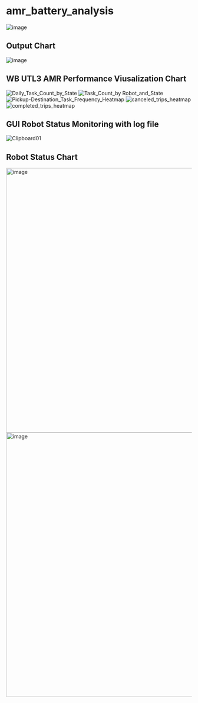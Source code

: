# amr_battery_analysis
![image](https://github.com/user-attachments/assets/49094e5d-499f-4181-8285-bd319d744807)
## Output Chart
![image](https://github.com/user-attachments/assets/0ef307ce-bf65-41d7-81a8-f951c9593462)
## WB UTL3 AMR Performance Viusalization Chart
![Daily_Task_Count_by_State](https://github.com/user-attachments/assets/4b202d72-ec74-4c76-9318-81d0a5af003b)
![Task_Count_by Robot_and_State](https://github.com/user-attachments/assets/661ed1e6-a80a-41f4-9097-60396765e608)
![Pickup-Destination_Task_Frequency_Heatmap](https://github.com/user-attachments/assets/8bdcb959-f59e-4357-8e3e-b1e75b24ca8b)
![canceled_trips_heatmap](https://github.com/user-attachments/assets/9ff69850-c03f-455c-b42d-f115ae911b52)
![completed_trips_heatmap](https://github.com/user-attachments/assets/14e20d78-5783-4da3-abc2-5633598a63f0)
## GUI Robot Status Monitoring with log file
![Clipboard01](https://github.com/user-attachments/assets/1ff5a9fb-7b32-425f-a891-974368aad3ce)
## Robot Status Chart
<img width="1200" height="715" alt="image" src="https://github.com/user-attachments/assets/247e8244-1440-4489-8639-6e38277fe449" />
<img width="1370" height="715" alt="image" src="https://github.com/user-attachments/assets/37adbabb-2024-440d-b689-ac62f6d18f73" />

